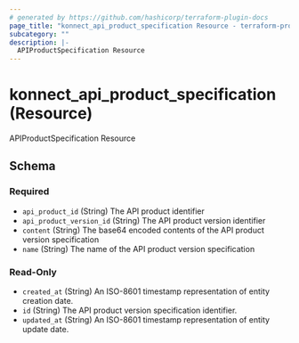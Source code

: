 ```yaml
---
# generated by https://github.com/hashicorp/terraform-plugin-docs
page_title: "konnect_api_product_specification Resource - terraform-provider-konnect"
subcategory: ""
description: |-
  APIProductSpecification Resource
---
```


# konnect_api_product_specification (Resource)

APIProductSpecification Resource



<!-- schema generated by tfplugindocs -->
## Schema

### Required

- `api_product_id` (String) The API product identifier
- `api_product_version_id` (String) The API product version identifier
- `content` (String) The base64 encoded contents of the API product version specification
- `name` (String) The name of the API product version specification

### Read-Only

- `created_at` (String) An ISO-8601 timestamp representation of entity creation date.
- `id` (String) The API product version specification identifier.
- `updated_at` (String) An ISO-8601 timestamp representation of entity update date.
